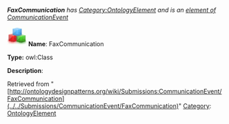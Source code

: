 ___FaxCommunication__ has [Category:OntologyElement](../../Category/OntologyElement "Category:OntologyElement") and is an [element of](../../Property/ElementOf "Property:ElementOf") [CommunicationEvent](../../Submissions/CommunicationEvent "Submissions:CommunicationEvent")_


  




[![Class](../../images/thumb/2/27/Class.gif/45px-Class.gif)](../../Image/Class.gif "Class")
__Name__: FaxCommunication 


__Type:__ owl:Class 


__Description__: 





Retrieved from "[http://ontologydesignpatterns.org/wiki/Submissions:CommunicationEvent/FaxCommunication](../../Submissions/CommunicationEvent/FaxCommunication)"
 [Category](http://ontologydesignpatterns.org/wiki/Special:Categories "Special:Categories"): [OntologyElement](../../Category/OntologyElement "Category:OntologyElement")